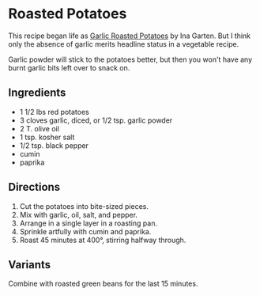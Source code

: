 # Roasted Potatoes

This recipe began life as [Garlic Roasted Potatoes](http://www.foodnetwork.com/recipes/ina-garten/garlic-roasted-potatoes-recipe.html) by Ina Garten.  But I think only the absence of garlic merits headline status in a vegetable recipe.

Garlic powder will stick to the potatoes better, but then you won't have any burnt garlic bits left over to snack on.

## Ingredients

* 1 1/2 lbs red potatoes
* 3 cloves garlic, diced, or 1/2 tsp. garlic powder
* 2 T. olive oil
* 1 tsp. kosher salt
* 1/2 tsp. black pepper
* cumin
* paprika

## Directions

1. Cut the potatoes into bite-sized pieces.
2. Mix with garlic, oil, salt, and pepper.
3. Arrange in a single layer in a roasting pan.
4. Sprinkle artfully with cumin and paprika.
5. Roast 45 minutes at 400°, stirring halfway through.

## Variants

Combine with roasted green beans for the last 15 minutes.

